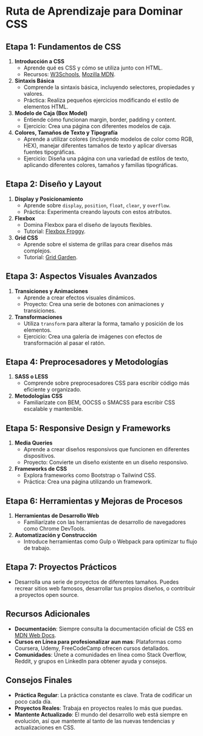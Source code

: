 
# Ruta de Aprendizaje para Dominar CSS

## Etapa 1: Fundamentos de CSS
1. **Introducción a CSS**
   - Aprende qué es CSS y cómo se utiliza junto con HTML.
   - Recursos: [W3Schools](https://www.w3schools.com/css/), [Mozilla MDN](https://developer.mozilla.org/en-US/docs/Web/CSS).
2. **Sintaxis Básica**
   - Comprende la sintaxis básica, incluyendo selectores, propiedades y valores.
   - Práctica: Realiza pequeños ejercicios modificando el estilo de elementos HTML.
3. **Modelo de Caja (Box Model)**
   - Entiende cómo funcionan margin, border, padding y content.
   - Ejercicio: Crea una página con diferentes modelos de caja.
4. **Colores, Tamaños de Texto y Tipografía**
   - Aprende a utilizar colores (incluyendo modelos de color como RGB, HEX), manejar diferentes tamaños de texto y aplicar diversas fuentes tipográficas.
   - Ejercicio: Diseña una página con una variedad de estilos de texto, aplicando diferentes colores, tamaños y familias tipográficas.

## Etapa 2: Diseño y Layout
1. **Display y Posicionamiento**
   - Aprende sobre `display`, `position`, `float`, `clear`, y `overflow`.
   - Práctica: Experimenta creando layouts con estos atributos.
2. **Flexbox**
   - Domina Flexbox para el diseño de layouts flexibles.
   - Tutorial: [Flexbox Froggy](https://flexboxfroggy.com/).
3. **Grid CSS**
   - Aprende sobre el sistema de grillas para crear diseños más complejos.
   - Tutorial: [Grid Garden](https://cssgridgarden.com/).

## Etapa 3: Aspectos Visuales Avanzados
1. **Transiciones y Animaciones**
   - Aprende a crear efectos visuales dinámicos.
   - Proyecto: Crea una serie de botones con animaciones y transiciones.
2. **Transformaciones**
   - Utiliza `transform` para alterar la forma, tamaño y posición de los elementos.
   - Ejercicio: Crea una galería de imágenes con efectos de transformación al pasar el ratón.

## Etapa 4: Preprocesadores y Metodologías
1. **SASS o LESS**
   - Comprende sobre preprocesadores CSS para escribir código más eficiente y organizado.
2. **Metodologías CSS**
   - Familiarízate con BEM, OOCSS o SMACSS para escribir CSS escalable y mantenible.

## Etapa 5: Responsive Design y Frameworks
1. **Media Queries**
   - Aprende a crear diseños responsivos que funcionen en diferentes dispositivos.
   - Proyecto: Convierte un diseño existente en un diseño responsivo.
2. **Frameworks de CSS**
   - Explora frameworks como Bootstrap o Tailwind CSS.
   - Práctica: Crea una página utilizando un framework.

## Etapa 6: Herramientas y Mejoras de Procesos
1. **Herramientas de Desarrollo Web**
   - Familiarízate con las herramientas de desarrollo de navegadores como Chrome DevTools.
2. **Automatización y Construcción**
   - Introduce herramientas como Gulp o Webpack para optimizar tu flujo de trabajo.

## Etapa 7: Proyectos Prácticos
- Desarrolla una serie de proyectos de diferentes tamaños. Puedes recrear sitios web famosos, desarrollar tus propios diseños, o contribuir a proyectos open source.

## Recursos Adicionales
- **Documentación**: Siempre consulta la documentación oficial de CSS en [MDN Web Docs](https://developer.mozilla.org/en-US/docs/Web/CSS).
- **Cursos en Línea para profesionalizar aun mas**: Plataformas como Coursera, Udemy, FreeCodeCamp ofrecen cursos detallados.
- **Comunidades**: Únete a comunidades en línea como Stack Overflow, Reddit, y grupos en LinkedIn para obtener ayuda y consejos.

## Consejos Finales
- **Práctica Regular**: La práctica constante es clave. Trata de codificar un poco cada día.
- **Proyectos Reales**: Trabaja en proyectos reales lo más que puedas.
- **Mantente Actualizado**: El mundo del desarrollo web está siempre en evolución, así que mantente al tanto de las nuevas tendencias y actualizaciones en CSS.
